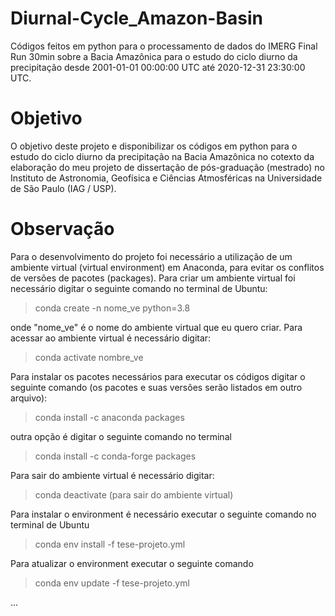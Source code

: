 # Diurnal-Cycle_Amazon-Basin
Códigos feitos em python para o processamento de dados do IMERG Final Run 30min sobre a Bacia Amazônica para o estudo do ciclo diurno da precipitação desde 2001-01-01 00:00:00 UTC até 2020-12-31 23:30:00 UTC.

# Objetivo

O objetivo deste projeto e disponibilizar os códigos em python para o estudo do ciclo diurno da precipitação na Bacia Amazônica no cotexto da elaboração 
do meu projeto de dissertação de pós-graduação (mestrado) no Instituto de Astronomia, Geofísica e Ciências Atmosféricas na Universidade de São Paulo (IAG / USP).

# Observação
Para o desenvolvimento do projeto foi necessário a utilização de um ambiente virtual (virtual environment) em Anaconda, para evitar os conflitos de
versões de pacotes (packages). Para criar um ambiente virtual foi necessário digitar o seguinte comando no terminal de Ubuntu:

> conda create -n nome_ve python=3.8

onde "nome_ve" é o nome do ambiente virtual que eu quero criar. Para acessar ao ambiente virtual é necessário digitar:

> conda activate nombre_ve

Para instalar os pacotes necessários para executar os códigos digitar o seguinte comando (os pacotes e suas versões serão listados em outro arquivo):

> conda install -c anaconda packages

outra opção é digitar o seguinte comando no terminal

> conda install -c conda-forge packages

Para sair do ambiente virtual é necessário digitar:
> conda deactivate (para sair do ambiente virtual)

Para instalar o environment é necessário executar o seguinte comando no terminal de Ubuntu
> conda env install -f tese-projeto.yml

Para atualizar o environment executar o seguinte comando
> conda env update -f tese-projeto.yml

...
